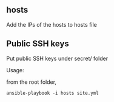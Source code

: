 


## hosts

Add the IPs of the hosts to hosts file

## Public SSH keys

Put public SSH keys under secret/ folder

Usage:

from the root folder,

`ansible-playbook -i hosts site.yml`
